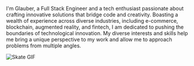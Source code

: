 I'm Glauber, a Full Stack Engineer and a tech enthusiast passionate about crafting innovative solutions that bridge code and creativity. Boasting a wealth of experience across diverse industries, including e-commerce, blockchain, augmented reality, and fintech, I am dedicated to pushing the boundaries of technological innovation. My diverse interests and skills help me bring a unique perspective to my work and allow me to approach problems from multiple angles. 

![Skate GIF](https://raw.githubusercontent.com/glaubermagal/glaubermagal/master/skate.gif)
